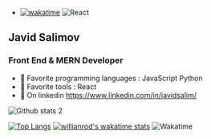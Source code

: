 

<!--
**JavidSelimov12345/JavidSelimov12345** is a ✨ _special_ ✨ repository because its `README.md` (this file) appears on your GitHub profile.
https://i.ytimg.com/vi/ly3m6mv5qvg/maxresdefault.jpg
https://64.media.tumblr.com/2d0af9c90d1b1107313cc20bda01548a/tumblr_outwxnanpp1u79o2lo1_1280.gifv
https://miro.medium.com/max/1400/0*C-cPP9D2MIyeexAT.gif
Here are some ideas to get you started:

- 🔭 I’m currently working on ...
- 🌱 I’m currently improving ...
- 👯 I’m looking to collaborate on ...
- 🤔 I’m looking for help with ...
- 💬 Ask me about ...
- 📫 How to reach me: ...
- 😄 Pronouns: ...
- ⚡ Fun fact: ...
-->
- [![wakatime](https://wakatime.com/badge/user/d5de5aaf-24b1-4a23-8fd7-2b48a35fdd16.svg)](https://wakatime.com/@d5de5aaf-24b1-4a23-8fd7-2b48a35fdd16)
![React](https://64.media.tumblr.com/2d0af9c90d1b1107313cc20bda01548a/tumblr_outwxnanpp1u79o2lo1_1280.gifv) 
## Javid Salimov
### Front End & MERN Developer

- 🌱 Favorite programming languages :  JavaScript   Python  
- 🌱 Favorite tools  :  React 
- 💬 On linkedin https://www.linkedin.com/in/javidsalim/


![Github stats 2](https://github-readme-stats.vercel.app/api?username=JavidSelimov12345&show_icons=true&theme=github_dark&title_color=#dadadad&card_width=200)

[![Top Langs](https://github-readme-stats.vercel.app/api/top-langs/?username=JavidSelimov12345&layout=compact&theme=nord)](https://github.com/JavidSelimov12345/github-readme-stats)
[![willianrod's wakatime stats](https://github-readme-stats.vercel.app/api/wakatime?username=@Salimov)](https://github.com/JavidSelimov12345/github-readme-stats)
![Wakatime](https://wakatime.com/share/@Salimov/387c117f-9849-4670-83d4-e4f2988e92bc.png)





